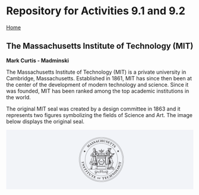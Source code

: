 # Repository for Activities 9.1 and 9.2

<a href="https://madminski.github.io/">Home</a>

## The Massachusetts Institute of Technology (MIT)

**Mark Curtis - Madminski**

The Massachusetts Institute of Technology (MIT) is a private university in Cambridge, Massachusetts. Established in 1861, MIT has since then been at the center of the development of modern technology and science. Since it was founded, MIT has been ranked among the top academic institutions in the world.

The original MIT seal was created by a design committee in 1863 and it represents two figures symbolizing the fields of Science and Art. The image below displays the original seal.

![](seal.png)


```python

```
